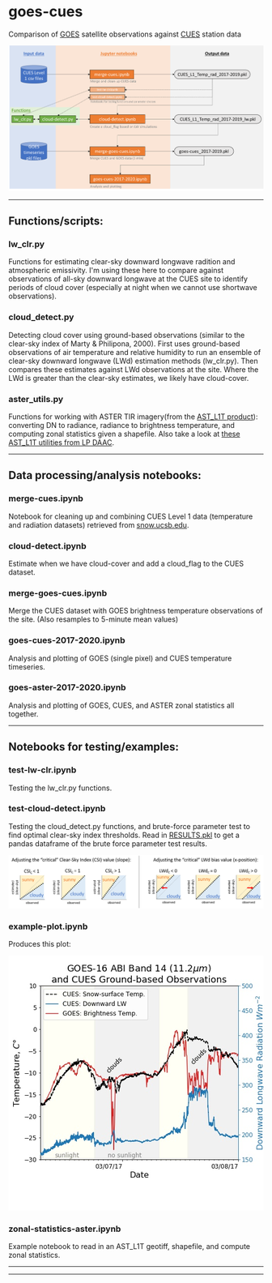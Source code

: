 # goes-cues

Comparison of [GOES](https://www.goes-r.gov/) satellite observations against [CUES](https://snow.ucsb.edu/) station data

![flowchart](/images/flowchart.png "goes-cues flowchart")

---

## Functions/scripts:

### lw_clr.py

Functions for estimating clear-sky downward longwave radition and atmospheric emissivity. I'm using these here to compare against observations of all-sky downward longwave at the CUES site to identify periods of cloud cover (especially at night when we cannot use shortwave observations).

### cloud_detect.py

Detecting cloud cover using ground-based observations (similar to the clear-sky index of Marty & Philipona, 2000). First uses ground-based observations of air temperature and relative humidity to run an ensemble of clear-sky downward longwave (LWd) estimation methods (lw_clr.py). Then compares these estimates against LWd observations at the site. Where the LWd is greater than the clear-sky estimates, we likely have cloud-cover.

### aster_utils.py

Functions for working with ASTER TIR imagery(from the [AST_L1T product](https://lpdaac.usgs.gov/products/ast_l1tv003/)): converting DN to radiance, radiance to brightness temperature, and computing zonal statistics given a shapefile.
Also take a look at [these AST_L1T utilities from LP DAAC](https://git.earthdata.nasa.gov/projects/LPDUR/repos/aster-l1t/browse).

---

## Data processing/analysis notebooks:

### merge-cues.ipynb

Notebook for cleaning up and combining CUES Level 1 data (temperature and radiation datasets) retrieved from [snow.ucsb.edu](https://snow.ucsb.edu/index.php/query-db/).

### cloud-detect.ipynb

Estimate when we have cloud-cover and add a cloud_flag to the CUES dataset.

### merge-goes-cues.ipynb

Merge the CUES dataset with GOES brightness temperature observations of the site. (Also resamples to 5-minute mean values)

### goes-cues-2017-2020.ipynb

Analysis and plotting of GOES (single pixel) and CUES temperature timeseries.

### goes-aster-2017-2020.ipynb

Analysis and plotting of GOES, CUES, and ASTER zonal statistics all together.

---

## Notebooks for testing/examples:

### test-lw-clr.ipynb

Testing the lw_clr.py functions.

### test-cloud-detect.ipynb

Testing the cloud_detect.py functions, and brute-force parameter test to find optimal clear-sky index thresholds. Read in [RESULTS.pkl](https://github.com/spestana/goes-cues/blob/master/RESULTS.pkl) to get a pandas dataframe of the brute force parameter test results.

![cloud_detect_threshold_options.png](/images/cloud_detect_threshold_options.png "cloud_detect_threshold_options")

### example-plot.ipynb

Produces this plot:

![example plot](/images/goes-vs-cues.jpg "example plot")

### zonal-statistics-aster.ipynb

Example notebook to read in an AST_L1T geotiff, shapefile, and compute zonal statistics.

---

---